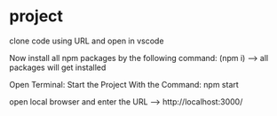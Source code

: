 # project
clone code using URL and open in vscode

Now install all npm packages by the following command:
(npm i) --> all packages will get installed


Open Terminal:
Start the Project With the Command: npm start

open local browser and enter the URL --> http://localhost:3000/
